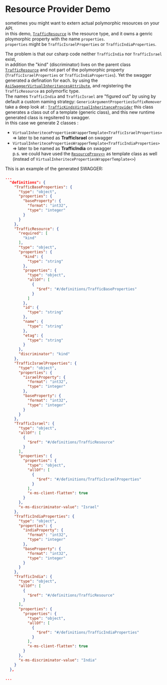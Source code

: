
Resource Provider Demo
=============================

sometimes you might want to extern actual polymorphic resources on your API.  
in this demo, [`TrafficResource`](./WebModels/TrafficResource.cs) is the resource type, and it owns a genric ploymorphic property with the name `properties`.  
`properties` might be `TrafficIsraelProperties` or `TrafficIndiaProperties`.

The problem is that our csharp code neither `TrafficIndia` nor `TrafficIsrael` exist,  
in addition the "kind" (discriminator) lives on the parent class [`TrafficResource`](./WebModels/TrafficResource.cs) and not part of the polymorphic property (`TrafficIsraelProperties` or `TrafficIndiaProperties`).
Yet the swagger generated a defination for each. by using the [`AsiSwaggerVirtualInheritancesAttribute`](../../src/AsiSwaggerExtensions/Attributes/AsiSwaggerVirtualInheritencesAttribute.cs), and registering the `TrafficResource` as polymorfic type.  
The names `TrafficIndia` and `TrafficIsrael` are "figured out" by using by default a custom naming strategy: `GenericArgumentPropertiesSuffixRemover`  
take a deep look at : [`TrafficKindsVirtualInheritanceProvider`](./WebModels/TrafficKindsVirtualInheritanceProvider.cs) this class generates a class out of a template (generic class), and this new runtime generated class is regsitered to swagger.   
in this case we generate 2 classes :  
 *  `VirtualInheritecePropertiesWrapperTemplate<TrafficIsraelProperties>` => later to be named as **TrafficIsrael** on swagger
 *  `VirtualInheritecePropertiesWrapperTemplate<TrafficIndiaProperties>` => later to be named as **TrafficIndia** on swagger  
p.s. we could have used the  [`ResourceProxy<>`](./WebModels/ResourceProxy.cs) as template class as well (instead of `VirtualInheritecePropertiesWrapperTemplate<>`)

This is an example of the generated SWAGGER:

```json
...
  "definitions": {
    "TrafficBaseProperties": {
      "type": "object",
      "properties": {
        "baseProperty": {
          "format": "int32",
          "type": "integer"
        }
      }
    },
    "TrafficResource": {
      "required": [
        "kind"
      ],
      "type": "object",
      "properties": {
        "kind": {
          "type": "string"
        },
        "properties": {
          "type": "object",
          "allOf": [
            {
              "$ref": "#/definitions/TrafficBaseProperties"
            }
          ]
        },
        "id": {
          "type": "string"
        },
        "name": {
          "type": "string"
        },
        "etag": {
          "type": "string"
        }
      },
      "discriminator": "kind"
    },
    "TrafficIsraelProperties": {
      "type": "object",
      "properties": {
        "israelProperty": {
          "format": "int32",
          "type": "integer"
        },
        "baseProperty": {
          "format": "int32",
          "type": "integer"
        }
      }
    },
    "TrafficIsrael": {
      "type": "object",
      "allOf": [
        {
          "$ref": "#/definitions/TrafficResource"
        }
      ],
      "properties": {
        "properties": {
          "type": "object",
          "allOf": [
            {
              "$ref": "#/definitions/TrafficIsraelProperties"
            }
          ],
          "x-ms-client-flatten": true
        }
      },
      "x-ms-discriminator-value": "Israel"
    },
    "TrafficIndiaProperties": {
      "type": "object",
      "properties": {
        "indiaProperty": {
          "format": "int32",
          "type": "integer"
        },
        "baseProperty": {
          "format": "int32",
          "type": "integer"
        }
      }
    },
    "TrafficIndia": {
      "type": "object",
      "allOf": [
        {
          "$ref": "#/definitions/TrafficResource"
        }
      ],
      "properties": {
        "properties": {
          "type": "object",
          "allOf": [
            {
              "$ref": "#/definitions/TrafficIndiaProperties"
            }
          ],
          "x-ms-client-flatten": true
        }
      },
      "x-ms-discriminator-value": "India"
    }
  },

...

```
